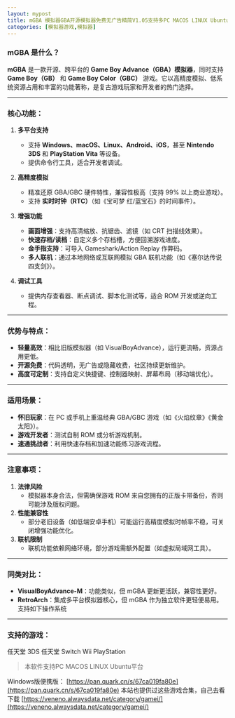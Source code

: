 ```yaml
---
layout: mypost
title: mGBA 模拟器GBA开源模拟器免费无广告精简V1.05支持多PC MACOS LINUX Ubuntu平台
categories: [模拟器游戏,模拟器]
---
```


### **mGBA 是什么？**
**mGBA** 是一款开源、跨平台的 **Game Boy Advance（GBA）模拟器**，同时支持 **Game Boy（GB）** 和 **Game Boy Color（GBC）** 游戏。它以高精度模拟、低系统资源占用和丰富的功能著称，是复古游戏玩家和开发者的热门选择。

---

### **核心功能**：
1. **多平台支持**  
   - 支持 **Windows、macOS、Linux、Android、iOS**，甚至 **Nintendo 3DS** 和 **PlayStation Vita** 等设备。  
   - 提供命令行工具，适合开发者调试。

2. **高精度模拟**  
   - 精准还原 GBA/GBC 硬件特性，兼容性极高（支持 99% 以上商业游戏）。  
   - 支持 **实时时钟（RTC）**（如《宝可梦 红/蓝宝石》的时间事件）。

3. **增强功能**  
   - **画面增强**：支持高清缩放、抗锯齿、滤镜（如 CRT 扫描线效果）。  
   - **快速存档/读档**：自定义多个存档槽，方便回溯游戏进度。  
   - **金手指支持**：可导入 Gameshark/Action Replay 作弊码。  
   - **多人联机**：通过本地网络或互联网模拟 GBA 联机功能（如《塞尔达传说 四支剑》）。

4. **调试工具**  
   - 提供内存查看器、断点调试、脚本化测试等，适合 ROM 开发或逆向工程。

---

### **优势与特点**：
- **轻量高效**：相比旧版模拟器（如 VisualBoyAdvance），运行更流畅，资源占用更低。  
- **开源免费**：代码透明，无广告或隐藏收费，社区持续更新维护。  
- **高度可定制**：支持自定义快捷键、控制器映射、屏幕布局（移动端优化）。  

---

### **适用场景**：
- **怀旧玩家**：在 PC 或手机上重温经典 GBA/GBC 游戏（如《火焰纹章》《黄金太阳》）。  
- **游戏开发者**：测试自制 ROM 或分析游戏机制。  
- **速通挑战者**：利用快速存档和加速功能练习游戏流程。  

---


### **注意事项**：
1. **法律风险**  
   - 模拟器本身合法，但需确保游戏 ROM 来自您拥有的正版卡带备份，否则可能涉及版权问题。  
2. **性能兼容性**  
   - 部分老旧设备（如低端安卓手机）可能运行高精度模拟时帧率不稳，可关闭增强功能优化。  
3. **联机限制**  
   - 联机功能依赖网络环境，部分游戏需额外配置（如虚拟局域网工具）。  

---

### **同类对比**：
- **VisualBoyAdvance-M**：功能类似，但 mGBA 更新更活跃，兼容性更好。  
- **RetroArch**：集成多平台模拟器核心，但 mGBA 作为独立软件更轻便易用。  
支持如下操作系统

---
### **支持的游戏**：
任天堂 3DS
任天堂 Switch
Wii
PlayStation 

> 本软件支持PC MACOS LINUX Ubuntu平台

Windows版便携版：
[https://pan.quark.cn/s/67ca019fa80e](https://pan.quark.cn/s/67ca019fa80e)
本站也提供过这些游戏合集，自己去看下载
[https://veneno.alwaysdata.net/category/gamei/](https://veneno.alwaysdata.net/category/gamei/)
